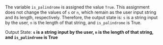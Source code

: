 The variable `is_palindrome` is assigned the value `True`. This assignment does not change the values of `s` or `n`, which remain as the user input string and its length, respectively. Therefore, the output state is: `s` is a string input by the user, `n` is the length of that string, and `is_palindrome` is True.

Output State: **`s` is a string input by the user, `n` is the length of that string, and `is_palindrome` is True**